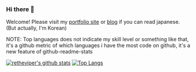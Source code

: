 ### Hi there 👋

Welcome! Please visit my [portfolio site](https://retheviper.netlify.app) or [blog](https://retheviper.github.io) if you can read japanese. (But actually, I'm Korean)

NOTE: Top languages does not indicate my skill level or something like that, it's a github metric of which languages i have the most code on github, it's a new feature of github-readme-stats

[![retheviper's github stats](https://github-readme-stats.vercel.app/api?username=retheviper)](https://github.com/anuraghazra/github-readme-stats)
[![Top Langs](https://github-readme-stats.vercel.app/api/top-langs/?username=retheviper&layout=compact)](https://github.com/anuraghazra/github-readme-stats)
